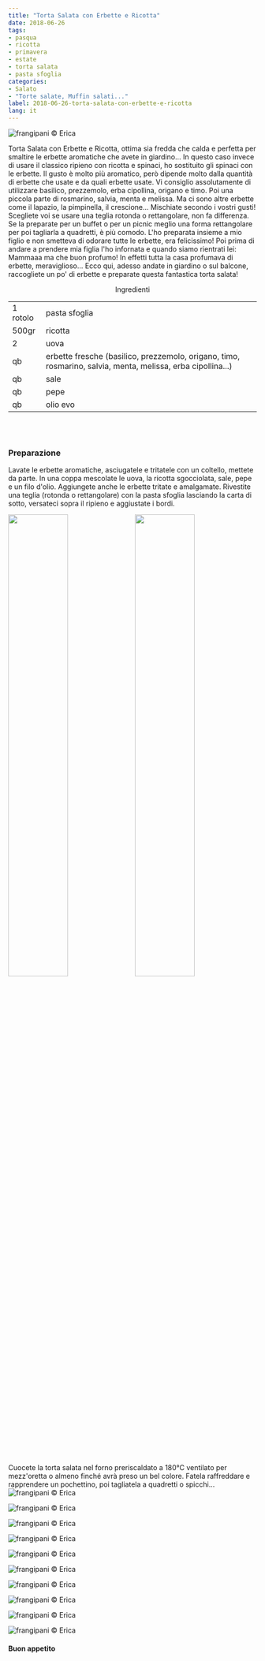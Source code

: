 ```yaml
---
title: "Torta Salata con Erbette e Ricotta"
date: 2018-06-26
tags:
- pasqua
- ricotta
- primavera
- estate
- torta salata
- pasta sfoglia
categories:
- Salato
- "Torte salate, Muffin salati..."
label: 2018-06-26-torta-salata-con-erbette-e-ricotta
lang: it
---
```

![](header.jpg "frangipani © Erica")

Torta Salata con Erbette e Ricotta, ottima sia fredda che calda e perfetta per smaltire le erbette aromatiche che avete in giardino... In questo caso invece di usare il classico ripieno con ricotta e spinaci, ho sostituito gli spinaci con le erbette. Il gusto è molto più aromatico, però dipende molto dalla quantità di erbette che usate e da quali erbette usate. Vi consiglio assolutamente di utilizzare basilico, prezzemolo, erba cipollina, origano e timo. Poi una piccola parte di rosmarino, salvia, menta e melissa. Ma ci sono altre erbette come il lapazio, la pimpinella, il crescione... Mischiate secondo i vostri gusti! Scegliete voi se usare una teglia rotonda o rettangolare, non fa differenza. Se la preparate per un buffet o per un picnic meglio una forma rettangolare per poi tagliarla a quadretti, è più comodo. L'ho preparata insieme a mio figlio e non smetteva di odorare tutte le erbette, era felicissimo! Poi prima di andare a prendere mia figlia l'ho infornata e quando siamo rientrati lei: Mammaaa ma che buon profumo! In effetti tutta la casa profumava di erbette, meraviglioso... Ecco qui, adesso andate in giardino o sul balcone, raccogliete un po' di erbette e preparate questa fantastica torta salata!

<div id="wrapper" style="text-align: center">
  <div id="yourdiv" style="display: inline-block;">
    <div class="ingredients">
      <div class="ingredients-title">Ingredienti</div>
      <table>
        <tbody>
          <tr>
            <td>1 rotolo</td>
            <td>pasta sfoglia</td>
          </tr>
          <tr>
            <td>500gr</td>
            <td>ricotta</td>
          </tr>
          <tr>
            <td>2</td>
            <td>uova</td>
          </tr>
          <tr>
            <td>qb</td>
            <td>erbette fresche (basilico, prezzemolo, origano, timo, rosmarino, salvia, menta, melissa, erba cipollina...)</td>
          </tr>
          <tr>
            <td>qb</td>
            <td>sale</td>
          </tr>
          <tr>
            <td>qb</td>
            <td>pepe</td>
         </tr>
          <tr>
            <td>qb</td>
            <td>olio evo</td>
          </tr>
        </tbody>
      </table>
      <br></br>
    </div>
  </div>
</div>


<h3>
  <font color="grey">
    <i class="fa-solid fa-gears"></i>
  </font> Preparazione
</h3>

Lavate le erbette aromatiche, asciugatele e tritatele con un coltello, mettete da parte. In una coppa mescolate le uova, la ricotta sgocciolata, sale, pepe e un filo d'olio. Aggiungete anche le erbette tritate e amalgamate. Rivestite una teglia (rotonda o rettangolare) con la pasta sfoglia lasciando la carta di sotto, versateci sopra il ripieno e aggiustate i bordi.
<p>
  <div style="width: 100%; margin-bottom: 0">
    <img style="float: left; width: 49%; margin-right: 1%" src="erbette.jpg" alt="" title="frangipani © Erica" />
    <img style="float: left; width: 49%; margin-left: 1%" src="teglia.jpg" alt="" title="frangipani © Erica" />
    <div style="clear: both"></div>
  </div>
</p>

Cuocete la torta salata nel forno preriscaldato a 180°C ventilato per mezz'oretta o almeno finché avrà preso un bel colore. Fatela raffreddare e rapprendere un pochettino, poi tagliatela a quadretti o spicchi...
![](risultato1.jpg "frangipani © Erica")

![](risultato2.jpg "frangipani © Erica")

![](risultato3.jpg "frangipani © Erica")

![](risultato4.jpg "frangipani © Erica")

![](risultato5.jpg "frangipani © Erica")

![](risultato6.jpg "frangipani © Erica")

![](risultato7.jpg "frangipani © Erica")

![](risultato8.jpg "frangipani © Erica")

![](risultato9.jpg "frangipani © Erica")

![](risultato10.jpg "frangipani © Erica")

<h4>Buon appetito
  <font color="red">
    <i class="fa-regular fa-face-smile"></i>
  </font>
</h4>
